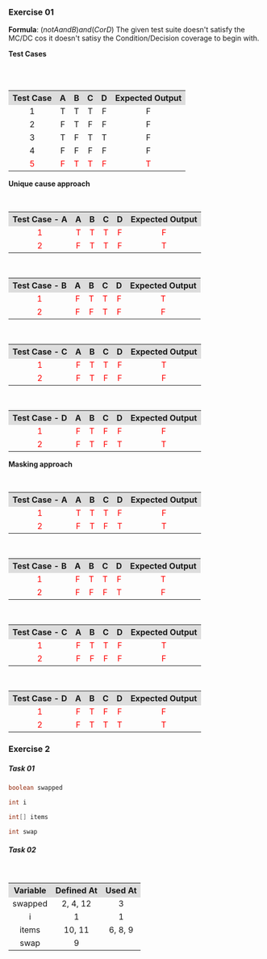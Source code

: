 ### Exercise 01

**Formula**: $(not A and B) and (C or D)$
The given test suite doesn't satisfy the MC/DC cos it doesn't satisy the Condition/Decision coverage to begin with.

**Test Cases** 
<table style="text-align:center; width:100%;">  
  <tr style="background-color: #dddddd;">  
    <th style="text-align:center">Test Case</th>  
    <th style="text-align:center">A</th>  
    <th style="text-align:center">B</th>
    <th style="text-align:center">C</th> 
    <th style="text-align:center">D</th>  
    <th style="text-align:center">Expected Output</th>
  </tr>  
  <tr>  
    <td>1</td>  
    <td>T</td>  
    <td>T</td> 
    <td>T</td>
    <td>F</td> 
    <td>F</td> 
  </tr>
  <tr>  
    <td>2</td>  
    <td>F</td>  
    <td>T</td> 
    <td>F</td>
    <td>F</td>
    <td>F</td>  
  </tr>
  <tr>  
    <td>3</td>  
    <td>T</td>  
    <td>F</td> 
    <td>T</td>
    <td>T</td>
    <td>F</td>  
  </tr>
  <tr>  
    <td>4</td>  
    <td>F</td>  
    <td>F</td> 
    <td>F</td>
    <td>F</td>
    <td>F</td>  
  </tr>
  <tr style="color: red;">  
    <td>5</td>  
    <td>F</td>  
    <td>T</td> 
    <td>T</td>
    <td>F</td>
    <td>T</td>  
  </tr>       
</table>

**Unique cause approach**
<table style="text-align:center; width:100%;">  
  <tr style="background-color: #dddddd;">  
    <th style="text-align:center">Test Case - A</th>  
    <th style="text-align:center">A</th>  
    <th style="text-align:center">B</th>
    <th style="text-align:center">C</th> 
    <th style="text-align:center">D</th>  
    <th style="text-align:center">Expected Output</th>
  </tr>  
  <tr style="color: red;">  
    <td>1</td>  
    <td>T</td>  
    <td>T</td> 
    <td>T</td>
    <td>F</td>
    <td>F</td>  
  </tr> 
  <tr style="color: red;">  
    <td>2</td>  
    <td>F</td>  
    <td>T</td> 
    <td>T</td>
    <td>F</td>
    <td>T</td>  
  </tr>
  </table>  
  <table style="text-align:center; width:100%;">  
  <tr style="background-color: #dddddd;">  
    <th style="text-align:center">Test Case - B</th>  
    <th style="text-align:center">A</th>  
    <th style="text-align:center">B</th>
    <th style="text-align:center">C</th> 
    <th style="text-align:center">D</th>  
    <th style="text-align:center">Expected Output</th>
  </tr> 
  <tr style="color: red;">  
    <td>1</td>  
    <td>F</td>  
    <td>T</td> 
    <td>T</td>
    <td>F</td>
    <td>T</td>  
  </tr>
  <tr style="color: red;">  
    <td>2</td>  
    <td>F</td>  
    <td>F</td> 
    <td>T</td>
    <td>F</td>
    <td>F</td>  
  </tr>     
</table>
<table style="text-align:center; width:100%;">  
  <tr style="background-color: #dddddd;">  
    <th style="text-align:center">Test Case - C</th>  
    <th style="text-align:center">A</th>  
    <th style="text-align:center">B</th>
    <th style="text-align:center">C</th> 
    <th style="text-align:center">D</th>  
    <th style="text-align:center">Expected Output</th>
  </tr> 
  <tr style="color: red;">  
    <td>1</td>  
    <td>F</td>  
    <td>T</td> 
    <td>T</td>
    <td>F</td>
    <td>T</td>  
  </tr>
  <tr style="color: red;">  
    <td>2</td>  
    <td>F</td>  
    <td>T</td> 
    <td>F</td>
    <td>F</td>
    <td>F</td>  
  </tr>     
</table>
<table style="text-align:center; width:100%;">  
  <tr style="background-color: #dddddd;">  
    <th style="text-align:center">Test Case - D</th>  
    <th style="text-align:center">A</th>  
    <th style="text-align:center">B</th>
    <th style="text-align:center">C</th> 
    <th style="text-align:center">D</th>  
    <th style="text-align:center">Expected Output</th>
  </tr> 
  <tr style="color: red;">  
    <td>1</td>  
    <td>F</td>  
    <td>T</td> 
    <td>F</td>
    <td>F</td>
    <td>F</td>  
  </tr>
  <tr style="color: red;">  
    <td>2</td>  
    <td>F</td>  
    <td>T</td> 
    <td>F</td>
    <td>T</td>
    <td>T</td>  
  </tr>     
</table>

**Masking approach**

<table style="text-align:center; width:100%;">  
  <tr style="background-color: #dddddd;">  
    <th style="text-align:center">Test Case - A</th>  
    <th style="text-align:center">A</th>  
    <th style="text-align:center">B</th>
    <th style="text-align:center">C</th> 
    <th style="text-align:center">D</th>  
    <th style="text-align:center">Expected Output</th>
  </tr>  
  <tr style="color: red;">  
    <td>1</td>  
    <td>T</td>  
    <td>T</td> 
    <td>T</td>
    <td>F</td>
    <td>F</td>  
  </tr> 
  <tr style="color: red;">  
    <td>2</td>  
    <td>F</td>  
    <td>T</td> 
    <td>F</td>
    <td>T</td>
    <td>T</td>  
  </tr>      
</table>
  <table style="text-align:center; width:100%;">  
  <tr style="background-color: #dddddd;">  
    <th style="text-align:center">Test Case - B</th>  
    <th style="text-align:center">A</th>  
    <th style="text-align:center">B</th>
    <th style="text-align:center">C</th> 
    <th style="text-align:center">D</th>  
    <th style="text-align:center">Expected Output</th>
  </tr> 
  <tr style="color: red;">  
    <td>1</td>  
    <td>F</td>  
    <td>T</td> 
    <td>T</td>
    <td>F</td>
    <td>T</td>  
  </tr>
  <tr style="color: red;">  
    <td>2</td>  
    <td>F</td>  
    <td>F</td> 
    <td>F</td>
    <td>T</td>
    <td>F</td>  
  </tr>     
</table>
<table style="text-align:center; width:100%;">  
  <tr style="background-color: #dddddd;">  
    <th style="text-align:center">Test Case - C</th>  
    <th style="text-align:center">A</th>  
    <th style="text-align:center">B</th>
    <th style="text-align:center">C</th> 
    <th style="text-align:center">D</th>  
    <th style="text-align:center">Expected Output</th>
  </tr> 
  <tr style="color: red;">  
    <td>1</td>  
    <td>F</td>  
    <td>T</td> 
    <td>T</td>
    <td>F</td>
    <td>T</td>  
  </tr>
  <tr style="color: red;">  
    <td>2</td>  
    <td>F</td>  
    <td>F</td> 
    <td>F</td>
    <td>F</td>
    <td>F</td>  
  </tr>     
</table>
<table style="text-align:center; width:100%;">  
  <tr style="background-color: #dddddd;">  
    <th style="text-align:center">Test Case - D</th>  
    <th style="text-align:center">A</th>  
    <th style="text-align:center">B</th>
    <th style="text-align:center">C</th> 
    <th style="text-align:center">D</th>  
    <th style="text-align:center">Expected Output</th>
  </tr> 
  <tr style="color: red;">  
    <td>1</td>  
    <td>F</td>  
    <td>T</td> 
    <td>F</td>
    <td>F</td>
    <td>F</td>  
  </tr>
  <tr style="color: red;">  
    <td>2</td>  
    <td>F</td>  
    <td>T</td> 
    <td>T</td>
    <td>T</td>
    <td>T</td>  
  </tr>     
</table>


### Exercise 2

##### Task 01

```Java
boolean swapped

int i

int[] items

int swap
```

##### Task 02

<table style="text-align:center; width:100%;">  
  <tr style="background-color: #dddddd;">  
    <th style="text-align:center">Variable</th>  
    <th style="text-align:center">Defined At</th>  
    <th style="text-align:center">Used At</th>
  </tr>  
  <tr>  
    <td>swapped</td>  
    <td>2, 4, 12</td>  
    <td>3</td> 
  </tr> 
  <tr>  
    <td>i</td>  
    <td>1</td>  
    <td>1</td> 
  </tr> 
  <tr> 
	  <td>items</td>
	  <td>10, 11</td>
	  <td>6, 8, 9</td>
  </tr>
  <tr>
	<td>swap</td>
	<td>9</td>
  </tr>
 
</table>
